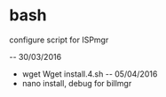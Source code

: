 # bash
configure script for ISPmgr

-- 30/03/2016
- wget Wget install.4.sh
-- 05/04/2016
- nano install, debug for billmgr
